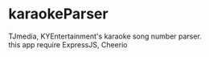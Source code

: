 # karaokeParser
TJmedia, KYEntertainment's karaoke song number parser.<br>
this app require ExpressJS, Cheerio
